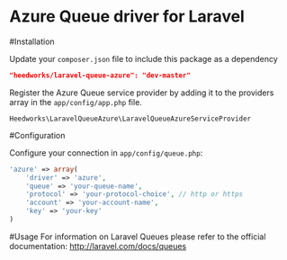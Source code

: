 Azure Queue driver for Laravel
======================

#Installation

Update your `composer.json` file to include this package as a dependency
```json
"heedworks/laravel-queue-azure": "dev-master"
```

Register the Azure Queue service provider by adding it to the providers array in the `app/config/app.php` file.
```
Heedworks\LaravelQueueAzure\LaravelQueueAzureServiceProvider
```

#Configuration

Configure your connection in `app/config/queue.php`:
```php
'azure' => array(
    'driver' => 'azure',    
    'queue' => 'your-queue-name',
    'protocol' => 'your-protocol-choice', // http or https
    'account' => 'your-account-name',
    'key' => 'your-key'
)
```

#Usage
For information on Laravel Queues please refer to the official documentation: http://laravel.com/docs/queues